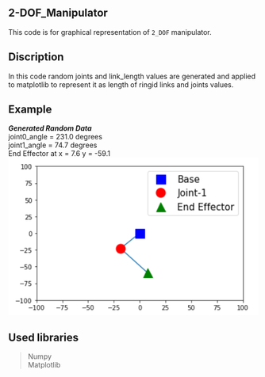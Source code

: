 ## 2-DOF_Manipulator
This code is for graphical representation of `2_DOF` manipulator.    
## Discription 
In this code random joints and link_length values are generated and applied to matplotlib to represent it as length of ringid links and joints values.
## Example
***Generated Random Data***   
joint0_angle = 231.0 degrees      
joint1_angle = 74.7 degrees     
End Effector at x = 7.6 y = -59.1    
<img src="https://raw.githubusercontent.com/devsonni/2-DOF_Manipulator/main/2_DOF_Manipulator.png" width="1000" >
## Used libraries 
> Numpy      
> Matplotlib
